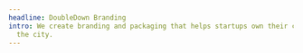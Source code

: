 ```yaml
---
headline: DoubleDown Branding
intro: We create branding and packaging that helps startups own their corner of
  the city.
---
```

